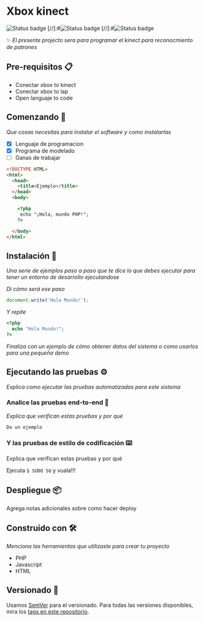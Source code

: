 # Xbox kinect 
![Status badge](https://img.shields.io/badge/status-in%20progress-blueviolet)
[//]:#![Status badge](https://img.shields.io/badge/status-done-blue)
[//]:#![Status badge](https://img.shields.io/badge/status-testing-important)

✨ _El presente projecto sera para programar el kinect para reconocmiento de patrones_

## Pre-requisitos 📋

- Conectar xbox to kinect
- Conectar xbox to lap
- Open languaje to code


## Comenzando 🚀

_Que cosas necesitas para instalar el software y como instalarlas_

- [X] Lenguaje de programacion
- [X] Programa de modelado 
- [ ] Ganas de trabajar

```html
<!DOCTYPE HTML>
<html>
  <head>
    <title>Ejemplo</title>
  </head>
  <body>

    <?php
     echo "¡Hola, mundo PHP!";
    ?>

  </body>
</html>
```

## Instalación 🔧

_Una serie de ejemplos paso a paso que te dice lo que debes ejecutar para tener un entorno de desarrollo ejecutandose_

_Dí cómo será ese paso_

```js
document.write('Hola Mundo!');
```

_Y repite_

```php
<?php 
  echo "Hola Mundo!"; 
?>
```

_Finaliza con un ejemplo de cómo obtener datos del sistema o como usarlos para una pequeña demo_

## Ejecutando las pruebas ⚙️

_Explica como ejecutar las pruebas automatizadas para este sistema_

### Analice las pruebas end-to-end 🔩

_Explica que verifican estas pruebas y por qué_

```
Da un ejemplo
```

### Y las pruebas de estilo de codificación ⌨️

Explica que verifican estas pruebas y por qué

Ejecuta `$ SUDO SU` y vuala!!!

## Despliegue 📦

Agrega notas adicionales sobre como hacer deploy

## Construido con 🛠️

_Menciona las herramientas que utilizaste para crear tu proyecto_

* PHP
* Javascript
* HTML


## Versionado 📌

Usamos [SemVer](http://semver.org/) para el versionado. Para todas las versiones disponibles, mira los [tags en este repositorio](https://github.com/tu/proyecto/tags).



